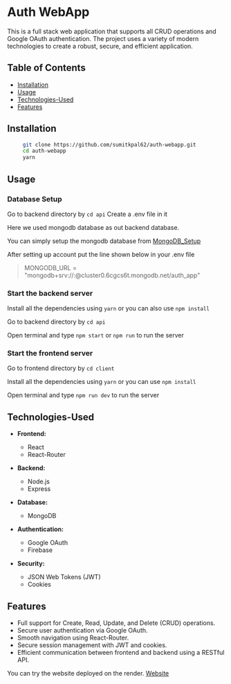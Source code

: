 # **Auth WebApp**

This is a full stack web application that supports all CRUD operations and Google OAuth authentication. The project uses a variety of modern technologies to create a robust, secure, and efficient application.

## **Table of Contents**

- [Installation](#installation)
- [Usage](#usage)
- [Technologies-Used](#technologies-used)
- [Features](#features)

## **Installation**

```bash
     git clone https://github.com/sumitkpal62/auth-webapp.git
     cd auth-webapp
     yarn
```

## Usage

### **Database Setup**

Go to backend directory by `cd api`
Create a .env file in it

Here we used mongodb database as out backend database.

You can simply setup the mongodb database from [MongoDB_Setup](https://cloud.mongodb.com/)

After setting up account put the line shown below in your .env file

> MONGODB_URL = "mongodb+srv://<username>:<password>@cluster0.6cgcs6t.mongodb.net/auth_app"

### Start the backend server

Install all the dependencies using `yarn` or you can also use `npm install`

Go to backend directory by `cd api`

Open terminal and type `npm start` or `npm run` to run the server

### Start the frontend server

Go to frontend directory by `cd client`

Install all the dependencies using `yarn` or you can use `npm install`

Open terminal and type `npm run dev` to run the server

## Technologies-Used

- **Frontend:**

  - React
  - React-Router

- **Backend:**

  - Node.js
  - Express

- **Database:**

  - MongoDB

- **Authentication:**

  - Google OAuth
  - Firebase

- **Security:**
  - JSON Web Tokens (JWT)
  - Cookies

## Features

- Full support for Create, Read, Update, and Delete (CRUD) operations.
- Secure user authentication via Google OAuth.
- Smooth navigation using React-Router.
- Secure session management with JWT and cookies.
- Efficient communication between frontend and backend using a RESTful API.

You can try the website deployed on the render. [Website](https://auth-webapp-06l4.onrender.com/)
